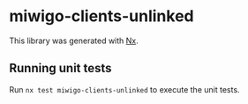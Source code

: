 # miwigo-clients-unlinked

This library was generated with [Nx](https://nx.dev).

## Running unit tests

Run `nx test miwigo-clients-unlinked` to execute the unit tests.
